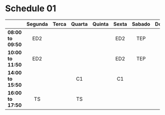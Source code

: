 # Schedule 01
|   |Segunda|Terca|Quarta|Quinta|Sexta|Sabado|Domingo|
|:---|:---:|:---:|:---:|:---:|:---:|:---:|:---:|
|**08:00 to 09:50**|ED2|   |   |   |ED2|TEP|   |
|**10:00 to 11:50**|ED2|   |   |   |ED2|TEP|   |
|**14:00 to 15:50**|   |   |C1|   |C1|   |   |
|**16:00 to 17:50**|TS|   |TS|   |   |   |   |
